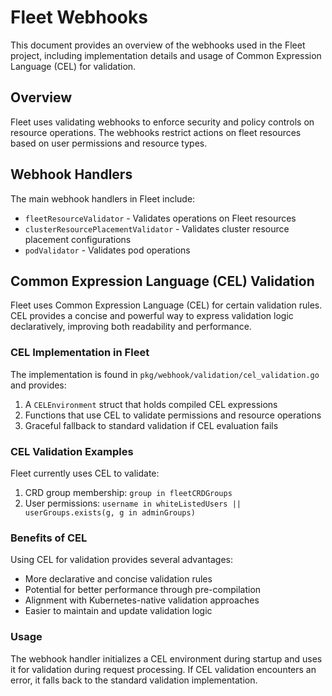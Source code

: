 # Fleet Webhooks

This document provides an overview of the webhooks used in the Fleet project, including implementation details and usage of Common Expression Language (CEL) for validation.

## Overview

Fleet uses validating webhooks to enforce security and policy controls on resource operations. The webhooks restrict actions on fleet resources based on user permissions and resource types.

## Webhook Handlers

The main webhook handlers in Fleet include:

- `fleetResourceValidator` - Validates operations on Fleet resources
- `clusterResourcePlacementValidator` - Validates cluster resource placement configurations
- `podValidator` - Validates pod operations

## Common Expression Language (CEL) Validation

Fleet uses Common Expression Language (CEL) for certain validation rules. CEL provides a concise and powerful way to express validation logic declaratively, improving both readability and performance.

### CEL Implementation in Fleet

The implementation is found in `pkg/webhook/validation/cel_validation.go` and provides:

1. A `CELEnvironment` struct that holds compiled CEL expressions
2. Functions that use CEL to validate permissions and resource operations
3. Graceful fallback to standard validation if CEL evaluation fails

### CEL Validation Examples

Fleet currently uses CEL to validate:

1. CRD group membership: `group in fleetCRDGroups`
2. User permissions: `username in whiteListedUsers || userGroups.exists(g, g in adminGroups)`

### Benefits of CEL

Using CEL for validation provides several advantages:

- More declarative and concise validation rules
- Potential for better performance through pre-compilation
- Alignment with Kubernetes-native validation approaches
- Easier to maintain and update validation logic

### Usage

The webhook handler initializes a CEL environment during startup and uses it for validation during request processing. If CEL validation encounters an error, it falls back to the standard validation implementation.